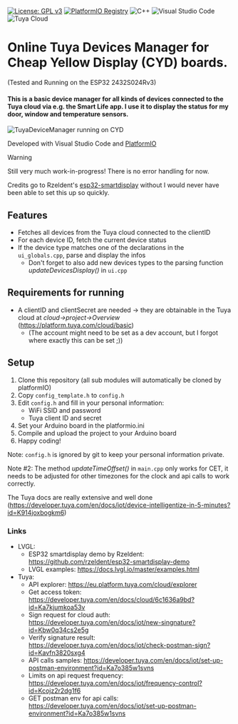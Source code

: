 [![License: GPL v3](https://img.shields.io/badge/License-GPLv3-blue.svg)](https://www.gnu.org/licenses/gpl-3.0)
[![PlatformIO Registry](https://badges.registry.platformio.org/packages/rzeldent/library/esp32_smartdisplay.svg)](https://registry.platformio.org/libraries/rzeldent/esp32_smartdisplay)
![C++](https://img.shields.io/badge/C%2B%2B-Arduino-blue)
![Visual Studio Code](https://img.shields.io/badge/Visual_Studio_Code-blue)
![Tuya Cloud](https://img.shields.io/badge/Tuya-Cloud-orange)



# Online Tuya Devices Manager for Cheap Yellow Display (CYD) boards. 
(Tested and Running on the ESP32 2432S024Rv3)

#### This is a basic device manager for all kinds of devices connected to the Tuya cloud via e.g. the Smart Life app. I use it to display the status for my door, window and temperature sensors.

![TuyaDeviceManager running on CYD](https://notenoughsleep.eu/files/tuya/img/CYDBoardTuyaDeviceManager.jpg)

Developed with Visual Studio Code and [PlatformIO](https://platformio.org/)

>[!WARNING]
>Still very much work-in-progress! There is no error handling for now.

Credits go to Rzeldent's [esp32-smartdisplay](https://github.com/rzeldent/esp32-smartdisplay) without I would never have been able to set this up so quickly.

## Features
- Fetches all devices from the Tuya cloud connected to the clientID
- For each device ID, fetch the current device status
- If the device type matches one of the declarations in the `ui_globals.cpp`, parse and display the infos
  - Don't forget to also add new devices types to the parsing function _updateDevicesDisplay()_ in `ui.cpp`

## Requirements for running
- A clientID and clientSecret are needed -> they are obtainable in the Tuya cloud at *cloud->project->Overview* (https://platform.tuya.com/cloud/basic)
  - (The account might need to be set as a dev account, but I forgot where exactly this can be set ;))


## Setup
1. Clone this repository (all sub modules will automatically be cloned by platformIO)
2. Copy `config_template.h` to `config.h`
3. Edit `config.h` and fill in your personal information:
   - WiFi SSID and password
   - Tuya client ID and secret
4. Set your Arduino board in the platformio.ini
5. Compile and upload the project to your Arduino board
6. Happy coding!

Note: `config.h` is ignored by git to keep your personal information private.

Note #2: The method _updateTimeOffset()_ in `main.cpp` only works for CET, it needs to be adjusted for other timezones for the clock and api calls to work correctly.

The Tuya docs are really extensive and well done (https://developer.tuya.com/en/docs/iot/device-intelligentize-in-5-minutes?id=K914joxbogkm6)

### Links
- LVGL:
  - ESP32 smartdisplay demo by Rzeldent: https://github.com/rzeldent/esp32-smartdisplay-demo
  - LVGL examples: https://docs.lvgl.io/master/examples.html
- Tuya: 
  - API explorer: https://eu.platform.tuya.com/cloud/explorer
  - Get access token: https://developer.tuya.com/en/docs/cloud/6c1636a9bd?id=Ka7kjumkoa53v
  - Sign request for cloud auth: https://developer.tuya.com/en/docs/iot/new-singnature?id=Kbw0q34cs2e5g
  - Verify signature result: https://developer.tuya.com/en/docs/iot/check-postman-sign?id=Kavfn3820sxg4
  - API calls samples: https://developer.tuya.com/en/docs/iot/set-up-postman-environment?id=Ka7o385w1svns
  - Limits on  api request frequency: https://developer.tuya.com/en/docs/iot/frequency-control?id=Kcojz2r2dg1f6
  - GET postman env for api calls: https://developer.tuya.com/en/docs/iot/set-up-postman-environment?id=Ka7o385w1svns

